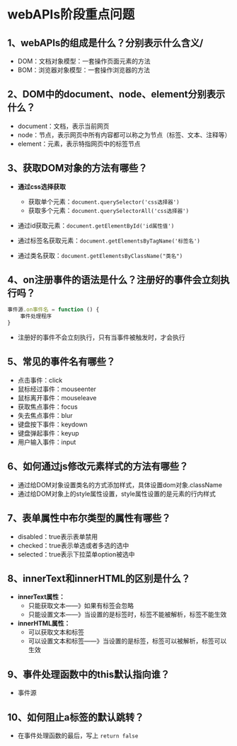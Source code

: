# webAPIs阶段重点问题

## 1、webAPIs的组成是什么？分别表示什么含义/

- DOM：文档对象模型：一套操作页面元素的方法
- BOM：浏览器对象模型：一套操作浏览器的方法

## 2、DOM中的document、node、element分别表示什么？

- document：文档，表示当前网页
- node：节点，表示网页中所有内容都可以称之为节点（标签、文本、注释等）
- element：元素，表示特指网页中的标签节点

## 3、获取DOM对象的方法有哪些？

- **通过css选择获取**
  - 获取单个元素：`document.querySelector('css选择器')`
  - 获取多个元素：`document.querySelectorAll('css选择器')`

- 通过id获取元素：`document.getElementById('id属性值')`
- 通过标签名获取元素：`document.getElementsByTagName('标签名')`
- 通过类名获取：`document.getElementsByClassName("类名")`

## 4、on注册事件的语法是什么？注册好的事件会立刻执行吗？

```js
事件源.on事件名 = function () {
    事件处理程序
}
```

- 注册好的事件不会立刻执行，只有当事件被触发时，才会执行

## 5、常见的事件名有哪些？

- 点击事件：click
- 鼠标经过事件：mouseenter
- 鼠标离开事件：mouseleave
- 获取焦点事件：focus
- 失去焦点事件：blur
- 键盘按下事件：keydown
- 键盘弹起事件：keyup
- 用户输入事件：input

## 6、如何通过js修改元素样式的方法有哪些？

- 通过给DOM对象设置类名的方式添加样式，具体设置dom对象.className
- 通过给DOM对象上的style属性设置，style属性设置的是元素的行内样式

## 7、表单属性中布尔类型的属性有哪些？

- disabled：true表示表单禁用
- checked：true表示单选或者多选的选中
- selected：true表示下拉菜单option被选中

## 8、innerText和innerHTML的区别是什么？

- **innerText属性：**
  - 只能获取文本——》如果有标签会忽略
  - 只能设置文本——》当设置的是标签时，标签不能被解析，标签不能生效
- **innerHTML属性：**
  - 可以获取文本和标签
  - 可以设置文本和标签——》当设置的是标签，标签可以被解析，标签可以生效

## 9、事件处理函数中的this默认指向谁？

- 事件源

## 10、如何阻止a标签的默认跳转？

- 在事件处理函数的最后，写上 `return false`